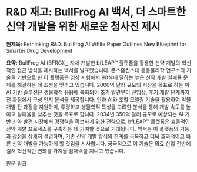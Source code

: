 # R&D 재고: BullFrog AI 백서, 더 스마트한 신약 개발을 위한 새로운 청사진 제시

**원제목:** Rethinking R&amp;D: BullFrog AI White Paper Outlines New Blueprint for Smarter Drug Development

**요약:** BullFrog AI (BFRG)는 자체 개발한 bfLEAP™ 플랫폼을 활용한 신약 개발의 혁신적인 접근 방식을 제시하는 백서를 발표했습니다. 존스홉킨스대 응용물리학 연구소의 기술을 기반으로 한 이 플랫폼은 임상 시험에서 90%에 달하는 높은 신약 개발 실패율 문제를 해결하는 데 초점을 맞추고 있습니다.  2000억 달러 규모의 시장을 목표로 하는 이 AI 기반 솔루션은 생물학적 응용에 특화되어 초기 발견부터 전임상, 후기 개발 단계까지 전 과정에서 구성 인지 분석을 제공합니다.  인과 AI와 조합 모델링 기술을 활용하여 약물 개발 전 과정을 지원하며,  투명하고 생물학적 특성을 고려한 분석을 통해 개발 속도를 높이고 실패율을 낮추는 것을 목표로 합니다.  2034년 350억 달러 규모로 예상되는 AI 기반 신약 발견 시장에서 경쟁력을 확보하기 위한 전략으로,  bfLEAP™ 플랫폼은 효율적인 신약 개발 프로세스를 구축하는 데 기여할 것으로 기대됩니다.  백서는 이 플랫폼의 기능과 장점을 상세히 설명하며,  기존 신약 개발 방식의 한계를 극복하고 더욱 효과적이고 빠른 신약 개발을 가능하게 할 것임을 시사합니다.  궁극적으로 이 기술은 의료 산업 전반에 걸쳐 혁신적인 변화를 가져올 잠재력을 지니고 있습니다.

[원문 링크](https://www.stocktitan.net/news/BFRG/rethinking-r-d-bull-frog-ai-white-paper-outlines-new-blueprint-for-tvzgtnqj7n42.html)

